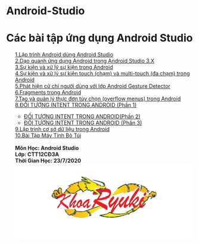 # Android-Studio

<h1>Các bài tập ứng dụng Android Studio</h1>
<ul>
  <a href="https://github.com/nkhoa62/HelloWorld">1.Lập trình Android dùng Android Studio</a></br>
  <a href="https://github.com/nkhoa62/AndroidStudio3.X">2.Dạo quanh ứng dụng Android trong Android Studio 3.X</a></br>
  <a href="https://github.com/nkhoa62/BasicView">3.Sự kiện và xử lý sự kiện trong Android</a></br>
  <a href="https://github.com/nkhoa62/MotionEvent">4.Sự kiện và xử lý sự kiện touch (chạm) và multi-touch (đa chạm) trong Android</a></br>
  <a href="https://github.com/nkhoa62/CommonGestures">5.Phát hiện cử chỉ người dùng với lớp Android Gesture Detector</a></br>
  <a href="https://github.com/nkhoa62/FragmentExampleActivtiy">6.Fragments trong Android</a></br>
  <a href="https://github.com/nkhoa62/MenuExample">7.Tạo và quản lý thực đơn tùy chọn (overflow menus) trong Android</a></br>
  <a href="https://github.com/nkhoa62/TextView">8.ĐỐI TƯỢNG INTENT TRONG ANDROID (Phần 1)</a></br>
  <ul>
  <li><a href="https://github.com/nkhoa62/ImplicitIntent">ĐỐI TƯỢNG INTENT TRONG ANDROID(Phần 2)</a></li>
  <li><a href="https://github.com/nkhoa62/SendBroadcast">ĐỐI TƯỢNG INTENT TRONG ANDROID (Phần 3)</a></li>
  </ul>
    <a href="https://github.com/nkhoa62/SQLiteDemoApplicationActivity">9.Lập trình cơ sở dữ liệu trong Android</a></br>
    <a href="https://github.com/nkhoa62/Calculator">10.Bài Tập Máy Tính Bỏ Túi</a></br>
  <b></br>
      Môn Học: Android Studio</br>
      Lớp: CTT12CĐ3A</br>
      Thời Gian Học: 23/7/2020
  </b>
  <img src="https://github.com/nkhoa62/UngDung/blob/master/Ryuuki%20copy.png">
  </ul>
